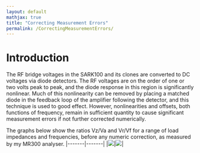 ```yaml
---
layout: default
mathjax: true
title: "Correcting Measurement Errors"
permalink: /CorrectingMeasurementErrors/
---
```


# Introduction
The RF bridge voltages in the SARK100 and its clones are converted to DC voltages via diode detectors. The RF voltages are on the order of one or two volts peak to peak, and the diode response in this region is significantly nonlinear. Much of this nonlinearity can be removed by placing a matched diode in the feedback loop of the amplifier following the detector, and this technique is used to good effect. However, nonlinearities and offsets, both functions of frequency, remain in sufficient quantity to cause significant measurement errors if not further corrected numerically. 

The graphs below show the ratios Vz/Va and Vr/Vf for a range of load impedances and frequencies, before any numeric correction, as measured by my MR300 analyser. 
|-------|-------|
|![](https://g1ojs.github.io/G1OJS-MR300-SARK100-Firmware/assets/img/2025-01-20%20V02%20VzVa%20Errors%20Uncorrected.PNG)|![](https://g1ojs.github.io/G1OJS-MR300-SARK100-Firmware/assets/img/2025-01-20%20V02%20VrVf%20Errors%20Uncorrected.PNG)|

